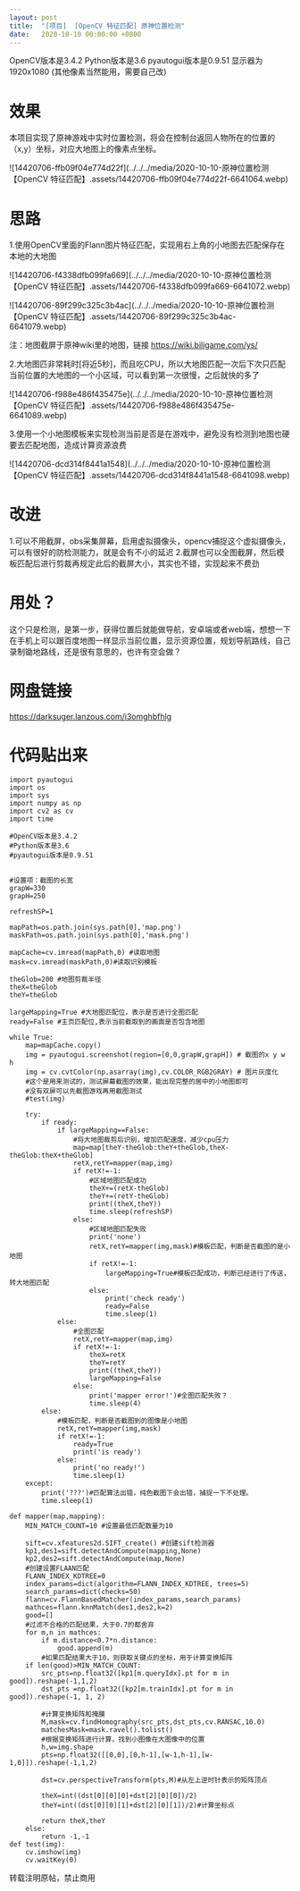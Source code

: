 ```yaml
---
layout: post
title:  "[项目]  [OpenCV 特征匹配] 原神位置检测"
date:   2020-10-10 00:00:00 +0800
---
```


OpenCV版本是3.4.2
Python版本是3.6
pyautogui版本是0.9.51
显示器为1920x1080
(其他像素当然能用，需要自己改)

# 效果
本项目实现了原神游戏中实时位置检测，将会在控制台返回人物所在的位置的（x,y）坐标，对应大地图上的像素点坐标。

![14420706-ffb09f04e774d22f](../../../media/2020-10-10-原神位置检测【OpenCV 特征匹配】.assets/14420706-ffb09f04e774d22f-6641064.webp)

# 思路
1.使用OpenCV里面的Flann图片特征匹配，实现用右上角的小地图去匹配保存在本地的大地图

![14420706-f4338dfb099fa669](../../../media/2020-10-10-原神位置检测【OpenCV 特征匹配】.assets/14420706-f4338dfb099fa669-6641072.webp)

![14420706-89f299c325c3b4ac](../../../media/2020-10-10-原神位置检测【OpenCV 特征匹配】.assets/14420706-89f299c325c3b4ac-6641079.webp)

注：地图截屏于原神wiki里的地图，链接
https://wiki.biligame.com/ys/

2.大地图匹非常耗时[将近5秒]，而且吃CPU，所以大地图匹配一次后下次只匹配当前位置的大地图的一个小区域，可以看到第一次很慢，之后就快的多了

![14420706-f988e486f435475e](../../../media/2020-10-10-原神位置检测【OpenCV 特征匹配】.assets/14420706-f988e486f435475e-6641089.webp)

3.使用一个小地图模板来实现检测当前是否是在游戏中，避免没有检测到地图也硬要去匹配地图，造成计算资源浪费

![14420706-dcd314f8441a1548](../../../media/2020-10-10-原神位置检测【OpenCV 特征匹配】.assets/14420706-dcd314f8441a1548-6641098.webp)

# 改进
1.可以不用截屏，obs采集屏幕，启用虚拟摄像头，opencv捕捉这个虚拟摄像头，可以有很好的防检测能力，就是会有不小的延迟
2.截屏也可以全图截屏，然后模板匹配后进行剪裁再规定此后的截屏大小，其实也不错，实现起来不费劲

# 用处？
这个只是检测，是第一步，获得位置后就能做导航，安卓端或者web端，想想一下在手机上可以跟百度地图一样显示当前位置，显示资源位置，规划导航路线，自己录制锄地路线，还是很有意思的，也许有空会做？


# 网盘链接
https://darksuger.lanzous.com/i3omghbfhlg


# 代码贴出来
````
import pyautogui
import os
import sys
import numpy as np
import cv2 as cv
import time

#OpenCV版本是3.4.2
#Python版本是3.6
#pyautogui版本是0.9.51


#设置项：截图的长宽
grapW=330
grapH=250

refreshSP=1

mapPath=os.path.join(sys.path[0],'map.png')
maskPath=os.path.join(sys.path[0],'mask.png')

mapCache=cv.imread(mapPath,0) #读取地图
mask=cv.imread(maskPath,0)#读取识别模板

theGlob=200 #地图剪裁半径
theX=theGlob 
theY=theGlob

largeMapping=True #大地图匹配位，表示是否进行全图匹配
ready=False #主页匹配位,表示当前截取到的画面是否包含地图

while True:
    map=mapCache.copy()
    img = pyautogui.screenshot(region=[0,0,grapW,grapH]) # 截图的x y w h
    img = cv.cvtColor(np.asarray(img),cv.COLOR_RGB2GRAY) # 图片灰度化
    #这个是用来测试的，测试屏幕截图的效果，能出现完整的居中的小地图即可
    #没有双屏可以先截图游戏再用截图测试
    #test(img) 

    try:
        if ready:
            if largeMapping==False:
                #将大地图裁剪后识别，增加匹配速度，减少cpu压力
                map=map[theY-theGlob:theY+theGlob,theX-theGlob:theX+theGlob]
                retX,retY=mapper(map,img)
                if retX!=-1:
                    #区域地图匹配成功
                    theX+=(retX-theGlob)
                    theY+=(retY-theGlob)
                    print((theX,theY))
                    time.sleep(refreshSP)
                else:
                    #区域地图匹配失败
                    print('none')
                    retX,retY=mapper(img,mask)#模板匹配，判断是否截图的是小地图
                    if retX!=-1:
                        largeMapping=True#模板匹配成功，判断已经进行了传送，转大地图匹配
                    else:
                        print('check ready')
                        ready=False
                        time.sleep(1)                     
            else:
                #全图匹配
                retX,retY=mapper(map,img)
                if retX!=-1:
                    theX=retX
                    theY=retY
                    print((theX,theY))
                    largeMapping=False
                else:
                    print('mapper error!')#全图匹配失败？
                    time.sleep(4)
        else:
            #模板匹配，判断是否截图到的图像是小地图
            retX,retY=mapper(img,mask)
            if retX!=-1:
                ready=True
                print('is ready')
            else:
                print('no ready!')
                time.sleep(1)
    except:
        print('???')#匹配算法出错，纯色截图下会出错，捕捉一下不处理。
        time.sleep(1)

def mapper(map,mapping):
    MIN_MATCH_COUNT=10 #设置最低匹配数量为10

    sift=cv.xfeatures2d.SIFT_create() #创建sift检测器
    kp1,des1=sift.detectAndCompute(mapping,None) 
    kp2,des2=sift.detectAndCompute(map,None)
    #创建设置FLAAN匹配
    FLANN_INDEX_KDTREE=0
    index_params=dict(algorithm=FLANN_INDEX_KDTREE, trees=5)
    search_params=dict(checks=50)
    flann=cv.FlannBasedMatcher(index_params,search_params)
    mathces=flann.knnMatch(des1,des2,k=2)
    good=[]
    #过滤不合格的匹配结果，大于0.7的都舍弃
    for m,n in mathces:
        if m.distance<0.7*n.distance:
            good.append(m)
        #如果匹配结果大于10，则获取关键点的坐标，用于计算变换矩阵
    if len(good)>MIN_MATCH_COUNT:
        src_pts=np.float32([kp1[m.queryIdx].pt for m in good]).reshape(-1,1,2)
        dst_pts =np.float32([kp2[m.trainIdx].pt for m in good]).reshape(-1, 1, 2)

        #计算变换矩阵和掩膜
        M,mask=cv.findHomography(src_pts,dst_pts,cv.RANSAC,10.0)
        matchesMask=mask.ravel().tolist()
        #根据变换矩阵进行计算，找到小图像在大图像中的位置
        h,w=img.shape
        pts=np.float32([[0,0],[0,h-1],[w-1,h-1],[w-1,0]]).reshape(-1,1,2)

        dst=cv.perspectiveTransform(pts,M)#从左上逆时针表示的矩阵顶点

        theX=int((dst[0][0][0]+dst[2][0][0])/2)
        theY=int((dst[0][0][1]+dst[2][0][1])/2)#计算坐标点
        
        return theX,theY     
    else:
        return -1,-1
def test(img):
    cv.imshow(img)
    cv.waitKey(0)
````

转载注明原帖，禁止商用